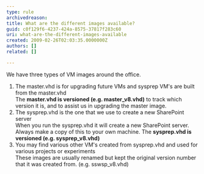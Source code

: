```yaml
---
type: rule
archivedreason: 
title: What are the different images available?
guid: c0f129f6-4237-424a-8575-37817f283c60
uri: what-are-the-different-images-available
created: 2009-02-26T02:03:35.0000000Z
authors: []
related: []

---
```



<p>We have three types of VM images around the office. </p>
<ol><li>The master.vhd is for upgrading future VMs and sysprep VM's are built from the master.vhd<br>The <b>master.vhd is versioned (e.g. master_v8.vhd)</b> to track which version it is, and to assist us in upgrading the master image. 
</li>
<li>The sysprep.vhd is the one that we use to create a new SharePoint server <br>When you run the sysprep.vhd it will create a new SharePoint server. Always make a copy of this to your own machine. The <b>sysprep.vhd is versioned (e.g. sysprep_v8.vhd)</b> 
</li>
<li>You may find various other VM's created from sysprep.vhd and used for various projects or experiments<br>These images are usually renamed but kept the original version number that it was created from. (e.g. sswsp_v8.vhd)</li></ol>
<span style="display&#58;inline-block;"></span>
<br><excerpt class='endintro'></excerpt><br>



